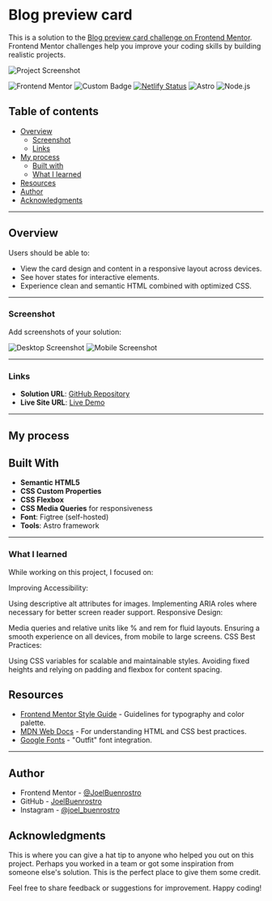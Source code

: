 # Blog preview card

This is a solution to the [Blog preview card challenge on Frontend Mentor](https://www.frontendmentor.io/challenges/blog-preview-card-ckPaj01IcS). Frontend Mentor challenges help you improve your coding skills by building realistic projects.

![Project Screenshot](./src/assets/images/preview.jpg)

![Frontend Mentor](https://img.shields.io/badge/FrontendMentor-Challenge-blue) ![Custom Badge](https://img.shields.io/badge/Level-Newbie-blue)
[![Netlify Status](https://api.netlify.com/api/v1/badges/64e3749d-5ee9-46e4-a1c4-e66d42975fd3/deploy-status)](https://app.netlify.com/sites/astro-qr-component/deploys) ![Astro](https://img.shields.io/badge/Astro-v5.0.3-blue?logo=astro&logoColor=white) ![Node.js](https://img.shields.io/badge/Node.js-v20.17.0-green?logo=node.js&logoColor=white)

## Table of contents

- [Overview](#overview)
  - [Screenshot](#screenshot)
  - [Links](#links)
- [My process](#my-process)
  - [Built with](#built-with)
  - [What I learned](#what-i-learned)
- [Resources](#resources)
- [Author](#author)
- [Acknowledgments](#acknowledgments)

---

## Overview

Users should be able to:

- View the card design and content in a responsive layout across devices.
- See hover states for interactive elements.
- Experience clean and semantic HTML combined with optimized CSS.

---

### Screenshot

Add screenshots of your solution:

![Desktop Screenshot](./src/assets/images/desktop-preview.jpg)
![Mobile Screenshot](./src/assets/images/mobile-preview.jpg)

---

### Links

- **Solution URL**: [GitHub Repository](https://github.com/JoelBuenrostro/FM-Web-Examples/blog-preview-card)
- **Live Site URL**: [Live Demo](https://your-live-site-url.com)

---

## My process

## Built With

- **Semantic HTML5**
- **CSS Custom Properties**
- **CSS Flexbox**
- **CSS Media Queries** for responsiveness
- **Font**: Figtree (self-hosted)
- **Tools**: Astro framework

---

### What I learned

While working on this project, I focused on:

Improving Accessibility:

Using descriptive alt attributes for images.
Implementing ARIA roles where necessary for better screen reader support.
Responsive Design:

Media queries and relative units like % and rem for fluid layouts.
Ensuring a smooth experience on all devices, from mobile to large screens.
CSS Best Practices:

Using CSS variables for scalable and maintainable styles.
Avoiding fixed heights and relying on padding and flexbox for content spacing.

## Resources

- [Frontend Mentor Style Guide](./QR-Component/style-guide.md) - Guidelines for typography and color palette.
- [MDN Web Docs](https://developer.mozilla.org/) - For understanding HTML and CSS best practices.
- [Google Fonts](https://fonts.google.com/specimen/Outfit) - "Outfit" font integration.

---

## Author

- Frontend Mentor - [@JoelBuenrostro](https://www.frontendmentor.io/profile/JoelBuenrostro)
- GitHub - [JoelBuenrostro](https://github.com/JoelBuenrostro)
- Instagram - [@joel_buenrostro](https://www.instagram.com/joel_buenrostro/)

## Acknowledgments

This is where you can give a hat tip to anyone who helped you out on this project. Perhaps you worked in a team or got some inspiration from someone else's solution. This is the perfect place to give them some credit.

Feel free to share feedback or suggestions for improvement. Happy coding!
